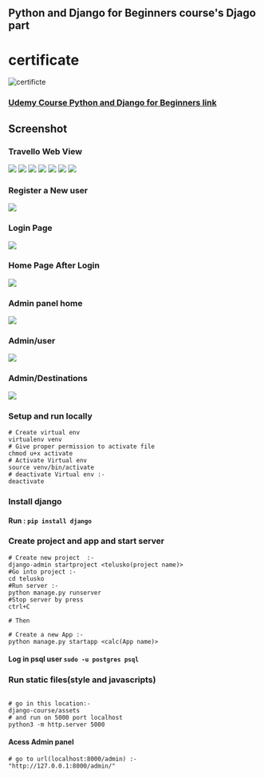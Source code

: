 ## Python and Django for Beginners course's   Djago part

# certificate 
![certificte](/Python_and_Django_or_Beginners.jpg)

### [Udemy Course Python and Django for Beginners link](https://www.udemy.com/course/python-tutorials-for-by-navinreddy)


## Screenshot

### Travello Web View 
  <img src="travello/screenshots/home1.png">

  <img src="travello/screenshots/home2.png">

  <img src="travello/screenshots/home3.png">

  <img src="travello/screenshots/home4.png">

  <img src="travello/screenshots/home5.png">

  <img src="travello/screenshots/home6.png">

  <img src="travello/screenshots/home7.png">

### Register a New user
  <img src="travello/screenshots/register.png">

### Login Page 
  <img src="travello/screenshots/login.png">

### Home Page After Login
  <img src="travello/screenshots/home_after_login.png">

### Admin panel home
  <img src="travello/screenshots/admin1.png">

### Admin/user
  <img src="travello/screenshots/admin2.png">

### Admin/Destinations
  <img src="travello/screenshots/admin3.png">


### Setup and run locally
```shell
# Create virtual env 
virtualenv venv
# Give proper permission to activate file
chmod u+x activate
# Activate Virtual env
source venv/bin/activate
# deactivate Virtual env :- 
deactivate

```

### Install django
#### Run : `pip install django`

### Create project and app and start server

```shell
# Create new project  :-  
django-admin startproject <telusko(project name)>
#Go into project :-   
cd telusko
#Run server :-  
python manage.py runserver
#Stop server by press 
ctrl+C

# Then 

# Create a new App :- 
python manage.py startapp <calc(App name)>

```
#### Log in psql  user  `sudo -u postgres psql`

### Run static files(style and javascripts)
```shell

# go in this location:-  
django-course/assets
# and run on 5000 port localhost
python3 -m http.server 5000

```
#### Acess Admin panel
```shell
# go to url(localhost:8000/admin) :-  
"http://127.0.0.1:8000/admin/"
```

